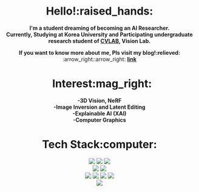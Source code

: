 <div align="center"><h1>Hello!:raised_hands:</h1>
  <p><strong> I'm a student dreaming of becoming an AI Researcher.<br>
  Currently, Studying at Korea University and Participating undergraduate research student of <a href="https://cvlab.korea.ac.kr/">CVLAB</a>, Vision Lab.   </strong></p>
  <div align="center">
    <strong>If you want to know more about me, Pls visit my blog!:relieved:</strong> 
    <div align="center">
    :arrow_right::arrow_right: <a href="https://science886.tistory.com/"><b>link</b></a>
    </div>
  </div>
</div>
<div align='center'>
<h1>&nbsp;&nbsp;Interest:mag_right:</h1>
<p>
<b>-3D Vision, NeRF<br>
-Image Inversion and Latent Editing<br>
-Explainable AI (XAI)<br>
-Computer Graphics</b>
</p>
</div>


<div align="center"><h1>Tech Stack:computer:</h1>
<img src="https://img.shields.io/badge/python-3776AB?style=flat-square&logo=Python&logoColor=white"/> <img src="https://img.shields.io/badge/c++-%2300599C.svg?style=flat-square&logo=c%2B%2B&logoColor=white"> <img src="https://img.shields.io/badge/R-276DC3?style=flat-square&logo=R&logoColor=white"/>
<br>
<img src="https://img.shields.io/badge/PyTorch-EE4C2C?style=flat-square&logo=PyTorch&logoColor=black"/>
<img src="https://img.shields.io/badge/TensorFlow-FF6F00?style=flat-square&logo=TensorFlow&logoColor=black"/>
<br>
<img src="https://img.shields.io/badge/html-E34F26?style=flat-square&logo=html5&logoColor=white">
<img src="https://img.shields.io/badge/css-1572B6?style=flat-square&logo=css3&logoColor=white">
<img src="https://img.shields.io/badge/javascript-F7DF1E?style=flat-square&logo=javascript&logoColor=black">
<img src="https://img.shields.io/badge/react-61DAFB?style=flat-square&logo=react&logoColor=black">
<br>
<img src="https://img.shields.io/badge/mysql-4479A1?style=flat-square&logo=mysql&logoColor=white">
</div>



